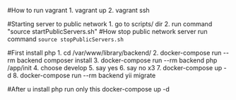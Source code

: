 #How to run vagrant
    1. vagrant up
    2. vagrant ssh

#Starting server to public network
    1. go to scripts/ dir
    2. run command "source startPublicServers.sh"
#How stop public network server
    run command `source stopPublicServers.sh`
    
#First install php
     1. cd /var/www/library/backend/
     2. docker-compose run --rm backend composer install
     3. docker-compose run --rm backend php /app/init 
     4. choose develop
     5. say yes
     6. say no x3 
     7. docker-compose up -d
     8. docker-compose run --rm backend yii migrate   
     
#After u install php run only this
     docker-compose up -d  
